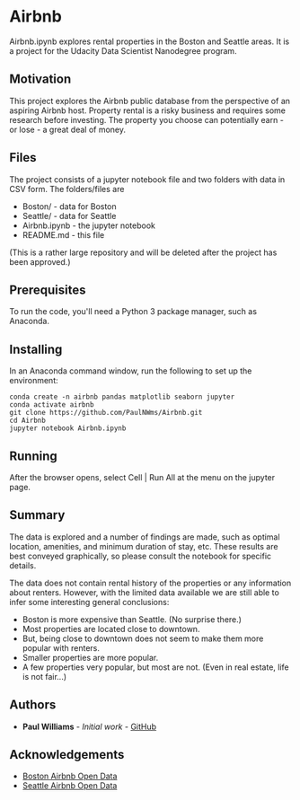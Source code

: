 # Airbnb

Airbnb.ipynb explores rental properties in the Boston and Seattle areas.  It is a project for the Udacity Data Scientist Nanodegree program.

## Motivation

This project explores the Airbnb public database from the perspective of an aspiring Airbnb host.  Property rental is a risky business and requires some research before investing.  The property you choose can potentially earn - or lose - a great deal of money.

## Files

The project consists of a jupyter notebook file and two folders with data in CSV form.  The folders/files are

- Boston/ - data for Boston
- Seattle/ - data for Seattle
- Airbnb.ipynb - the jupyter notebook
- README.md - this file

(This is a rather large repository and will be deleted after the project has been approved.)

## Prerequisites

To run the code, you'll need a Python 3 package manager, such as Anaconda.

## Installing

In an Anaconda command window, run the following to set up the environment:

```
conda create -n airbnb pandas matplotlib seaborn jupyter
conda activate airbnb
git clone https://github.com/PaulNWms/Airbnb.git
cd Airbnb
jupyter notebook Airbnb.ipynb
```

## Running

After the browser opens, select Cell | Run All at the menu on the jupyter page.

## Summary

The data is explored and a number of findings are made, such as optimal location, amenities, and minimum duration of stay, etc.  These results are best conveyed graphically, so please consult the notebook for specific details.

The data does not contain rental history of the properties or any information about renters.  However, with the limited data available we are still able to infer some interesting general conclusions:

- Boston is more expensive than Seattle.  (No surprise there.)
- Most properties are located close to downtown.
- But, being close to downtown does not seem to make them more popular with renters.
- Smaller properties are more popular.
- A few properties very popular, but most are not.  (Even in real estate, life is not fair...)

## Authors

* **Paul Williams** - *Initial work* - [GitHub](https://github.com/PaulNWms)

## Acknowledgements

* [Boston Airbnb Open Data](https://www.kaggle.com/airbnb/boston)
* [Seattle Airbnb Open Data](https://www.kaggle.com/airbnb/seattle)



